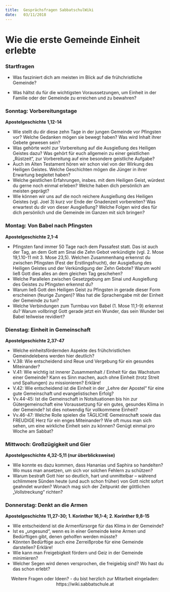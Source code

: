 ```yaml
---
title:  Gesprächsfragen SabbatschulWiki
date:   03/11/2018
---
```


**Wie die erste Gemeinde Einheit erlebte**
==========================================

### **Startfragen**

-   Was fasziniert dich am meisten im Blick auf die frühchristliche
    Gemeinde?

<!-- -->

-   Was hältst du für die wichtigsten Voraussetzungen, um Einheit in der
    Familie oder der Gemeinde zu erreichen und zu bewahren?

### **Sonntag: Vorbereitungstage**

**Apostelgeschichte 1,12-14**

-   Wie stellt du dir diese zehn Tage in der jungen Gemeinde vor
    Pfingsten vor? Welche Gedanken mögen sie bewegt haben? Was wird
    Inhalt ihrer Gebete gewesen sein?
-   Was gehörte wohl zur Vorbereitung auf die Ausgießung des Heiligen
    Geistes dazu? Was gehört für euch allgemein zu einer geistlichen
    „Rüstzeit“, zur Vorbereitung auf eine besondere geistliche Aufgabe?
-   Auch im Alten Testament hören wir schon viel von der Wirkung des
    Heiligen Geistes. Welche Geschichten mögen die Jünger in ihrer
    Erwartung begleitet haben?
-   Welche geistlichen Erfahrungen, insbes. mit dem Heiligen Geist,
    würdest du gerne noch einmal erleben? Welche haben dich persönlich
    am meisten geprägt?
-   Wie können wir uns auf die noch reichere Ausgießung des Heiligen
    Geistes (vgl. Joel 3) kurz vor Ende der Gnadenzeit vorbereiten? Was
    erwartest du dir von dieser Ausgießung? Welche Folgen wird dies für
    dich persönlich und die Gemeinde im Ganzen mit sich bringen?

### **Montag: Von Babel nach Pfingsten**

**Apostelgeschichte 2,1-4**

-   Pfingsten fand immer 50 Tage nach dem Passafest statt. Das ist auch
    der Tag, an dem Gott am Sinai die Zehn Gebot verkündigte (vgl. 2.
    Mose 19,1.10-11 mit 3. Mose 23,5). Welchen Zusammenhang erkennst du
    zwischen Pfingsten (Fest der Erstlingsfrucht), der Ausgießung des
    Heiligen Geistes und der Verkündigung der Zehn Gebote? Warum wohl
    ließ Gott dies alles an dem gleichen Tag geschehen?
-   Welche Parallelen zwischen Gesetzgebung am Sinai und Ausgießung des
    Geistes zu Pfingsten erkennst du?
-   Warum ließ Gott den Heiligen Geist zu Pfingsten in gerade dieser
    Form erscheinen (feurige Zungen)? Was hat die Sprachengabe mit der
    Einheit der Gemeinde zu tun?
-   Welche Verbindungen zum Turmbau von Babel (1. Mose 11,1-9) erkennst
    du? Warum vollbringt Gott gerade jetzt ein Wunder, das sein Wunder
    bei Babel teilweise revidiert?

### **Dienstag: Einheit in Gemeinschaft**

**Apostelgeschichte 2,37-47**

-   Welche einheitsfördernden Aspekte des frühchristlichen
    Gemeindelebens werden hier deutlich?
-   V.38: Wie entscheidend sind Reue und Vergebung für ein gesundes
    Miteinander?
-   V.41: Wie wichtig ist innerer Zusammenhalt / Einheit für das
    Wachstum einer Gemeinde? Kann es Sinn machen, auch ohne Einheit
    (trotz Streit und Spaltungen) zu missionieren? Erkläre!
-   V.42: Wie entscheidend ist die Einheit in der „Lehre der Apostel“
    für eine gute Gemeinschaft und evangelistischen Erfolg?
-   Vv.44-45: Ist die Gemeinschaft in Notsituationen bis hin zur
    Gütergemeinschaft eine Voraussetzung für ein gutes, gesundes Klima
    in der Gemeinde? Ist dies notwendig für vollkommene Einheit?
-   Vv.46-47: Welche Rolle spielen die TÄGLICHE Gemeinschaft sowie das
    FREUDIGE Herz für ein enges Miteinander? Wie oft muss man sich
    sehen, um eine wirkliche Einheit sein zu können? Genügt einmal pro
    Woche am Sabbat?

### **Mittwoch: Großzügigkeit und Gier**

**Apostelgeschichte 4,32-5,11 (nur überblicksweise)**

-   Wie konnte es dazu kommen, dass Hananias und Saphira so handelten?
    Wo muss man ansetzen, um sich vor solchen Fehlern zu schützen?
-   Warum bestraft Gott hier so deutlich, hart und unmittelbar – während
    schlimmere Sünden heute (und auch schon früher) von Gott nicht
    sofort geahndet wurden? Wonach mag sich der Zeitpunkt der göttlichen
    „Vollstreckung“ richten?

### **Donnerstag: Denkt an die Armen**

**Apostelgeschichte 11,27-30; 1. Korinther 16,1-4; 2. Korinther 9,8-15**

-   Wie entscheidend ist die Armenfürsorge für das Klima in der
    Gemeinde?
-   Ist es „ungesund“, wenn es in einer Gemeinde keine Armen und
    Bedürftigen gibt, denen geholfen werden müsste?
-   Könnten Bedürftige auch eine Zerreißprobe für eine Gemeinde
    darstellen? Erkläre!
-   Wie kann man Freigebigkeit fördern und Geiz in der Gemeinde
    minimieren?
-   Welcher Segen wird denen versprochen, die freigiebig sind? Wo hast
    du das schon erlebt?

<center>Weitere Fragen oder Ideen? - du bist herzlich zur Mitarbeit eingeladen: https://wiki.sabbatschule.at</center>